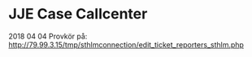 # JJE Case Callcenter
2018 04 04
Provkör på: http://79.99.3.15/tmp/sthlmconnection/edit_ticket_reporters_sthlm.php
